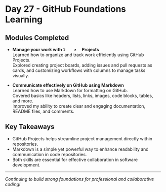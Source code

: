 # Day 27 - GitHub Foundations Learning

## Modules Completed
- **Manage your work with `1    z  ` Projects**  
  Learned how to organize and track work efficiently using GitHub Projects.  
  Explored creating project boards, adding issues and pull requests as cards, and customizing workflows with columns to manage tasks visually.

- **Communicate effectively on GitHub using Markdown**  
  Learned how to use Markdown for formatting on GitHub.  
  Covered basics like headers, lists, links, images, code blocks, tables, and more.  
  Improved my ability to create clear and engaging documentation, README files, and comments.

## Key Takeaways
- GitHub Projects helps streamline project management directly within repositories.
- Markdown is a simple yet powerful way to enhance readability and communication in code repositories.
- Both skills are essential for effective collaboration in software development.

---

*Continuing to build strong foundations for professional and collaborative coding!*
